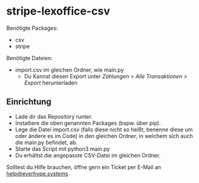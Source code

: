 # stripe-lexoffice-csv

Benötigte Packages:

 - csv
 - stripe

Benötigte Dateien:

 - import.csv im gleichen Ordner, wie main.py 
	 - Du Kannst diesen Export unter *Zahlungen > Alle Transaktionen > Export* herunterladen

## Einrichtung

 - Lade dir das Repository runter.
 - Installiere die oben genannten Packages (bspw. über pip).
 - Lege die Datei import.csv (falls diese nicht so heißt, benenne diese um oder ändere es im Code) in den gleichen Ordner, in welchem sich auch die main.py befindet, ab.
 - Starte das Script mit python3 main.py
 - Du erhältst die angepasste CSV-Datei im gleichen Ordner.

Solltest du Hilfe brauchen, öffne gern ein Ticket per E-Mail an help@everhype.systems
